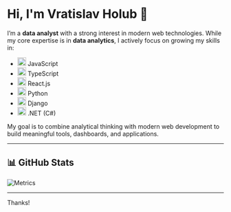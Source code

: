 # Hi, I'm Vratislav Holub 👋

I’m a **data analyst** with a strong interest in modern web technologies. While my core expertise is in **data analytics**, I actively focus on growing my skills in:

- <img src="https://cdn.jsdelivr.net/gh/devicons/devicon/icons/javascript/javascript-original.svg" alt="JavaScript" width="20"/> JavaScript
- <img src="https://cdn.jsdelivr.net/gh/devicons/devicon/icons/typescript/typescript-original.svg" alt="TypeScript" width="20"/> TypeScript
- <img src="https://cdn.jsdelivr.net/gh/devicons/devicon/icons/react/react-original.svg" alt="React" width="20"/> React.js
- <img src="https://cdn.jsdelivr.net/gh/devicons/devicon/icons/python/python-original.svg" alt="Python" width="20"/> Python
- <img src="https://cdn.jsdelivr.net/gh/devicons/devicon/icons/django/django-plain.svg" alt="Django" width="20"/> Django
- <img src="https://cdn.jsdelivr.net/gh/devicons/devicon/icons/dot-net/dot-net-original.svg" alt=".NET" width="20"/> .NET (C#)

My goal is to combine analytical thinking with modern web development to build meaningful tools, dashboards, and applications.

---

## 📊 GitHub Stats

![Metrics](https://github.com/VÁŠ_GITHUB_USERNAME/VÁŠ_GITHUB_USERNAME/blob/main/github-metrics.svg)

---

Thanks!
